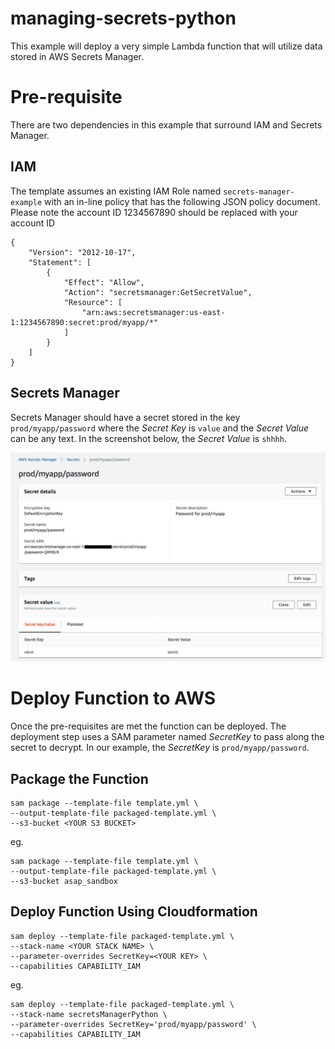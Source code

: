 # managing-secrets-python

This example will deploy a very simple Lambda function that will utilize data stored in AWS Secrets Manager.

# Pre-requisite

There are two dependencies in this example that surround IAM and Secrets Manager.

## IAM

The template assumes an existing IAM Role named `secrets-manager-example` with an in-line policy that has the following JSON policy document.  Please note the account ID 1234567890 should be replaced with your account ID

```
{
    "Version": "2012-10-17",
    "Statement": [
        {
            "Effect": "Allow",
            "Action": "secretsmanager:GetSecretValue",
            "Resource": [
                "arn:aws:secretsmanager:us-east-1:1234567890:secret:prod/myapp/*"
            ]
        }
    ]
}
```

## Secrets Manager

Secrets Manager should have a secret stored in the key `prod/myapp/password` where the *Secret Key* is `value` and the *Secret Value* can be any text.  In the screenshot below, the *Secret Value* is `shhhh`.

![Secrets Manager](images/security-manager-1.png)

# Deploy Function to AWS

Once the pre-requisites are met the function can be deployed.  The deployment step uses a SAM parameter named *SecretKey* to pass along the secret to decrypt.  In our example, the *SecretKey* is `prod/myapp/password`.

## Package the Function

```
sam package --template-file template.yml \
--output-template-file packaged-template.yml \
--s3-bucket <YOUR S3 BUCKET>
```

eg.

```
sam package --template-file template.yml \
--output-template-file packaged-template.yml \
--s3-bucket asap_sandbox
```

## Deploy Function Using Cloudformation

```
sam deploy --template-file packaged-template.yml \
--stack-name <YOUR STACK NAME> \
--parameter-overrides SecretKey=<YOUR KEY> \
--capabilities CAPABILITY_IAM
```

eg.

```
sam deploy --template-file packaged-template.yml \
--stack-name secretsManagerPython \
--parameter-overrides SecretKey='prod/myapp/password' \
--capabilities CAPABILITY_IAM
```
